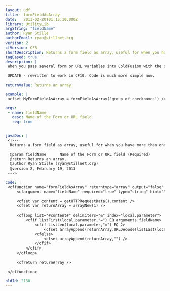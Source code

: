 ```yaml
---
layout: udf
title:  formFieldAsArray
date:   2013-02-20T01:15:10.000Z
library: UtilityLib
argString: "fieldName"
author: Ryan Stille
authorEmail: ryan@stillnet.org
version: 2
cfVersion: CF8
shortDescription: Returns a form field as array, useful for when you have more than one form field with the same name.
tagBased: true
description: |
 When you pass several form or URL variables into ColdFusion with the same name, they end up as a comma separated list. This is commonly done with checkboxes – a user can check as many items as they want, then they will end up in your code all in a single variable. This works fine, until your data contains a comma. This function will return the data as an array to get around that problem. Tested on ColdFusion 8 and 9, probably runs on CF 7 also, maybe even 6.
 
 UPDATE - rewritten to work in CF10. Code is much more simple now.

returnValue: Returns an array.

example: |
 <cfset MyFormFieldAsArray = formFieldAsArray('group_of_checkboxes') />

args:
 - name: fieldName
   desc: Name of the Form or URL field
   req: true


javaDoc: |
 <!---
  Returns a form field as array, useful for when you have more than one form field with the same name.
  
  @param fieldName      Name of the Form or URL field (Required)
  @return Returns an array. 
  @author Ryan Stille (ryan@stillnet.org) 
  @version 2, February 19, 2013 
 --->

code: |
 <cffunction name="formFieldAsArray" returntype="array" output="false" hint="Returns a Form/URL variable as an array.">
     <cfargument name="fieldName" required="true" type="string" hint="Name of the Form or URL field" />
     
     <cfset var content = getHTTPRequestData().content />
     <cfset var returnArray = arrayNew(1) />
     
     <cfloop list="#content#" delimiters="&" index="local.parameter">
         <cfif listFirst(local.parameter,"=") EQ arguments.fieldName>
             <cfif ListLen(local.parameter,"=") EQ 2>
                 <cfset arrayAppend(returnArray,URLDecode(listLast(local.parameter,"="))) />
             <cfelse>
                 <cfset arrayAppend(returnArray,"") />
             </cfif>
         </cfif>
     </cfloop>
     
     <cfreturn returnArray />
 
 </cffunction>

oldId: 2130
---
```


